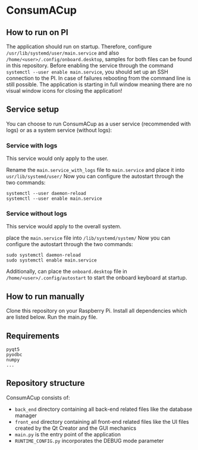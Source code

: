 # ConsumACup
## How to run on PI
The application should run on startup.
Therefore, configure `/usr/lib/systemd/user/main.service` and also `/home/<user>/.config/onboard.desktop`, samples for both files can be found in this repository.
Before enabling the service through the command `systemctl --user enable main.service`, you should set up an SSH connection to the PI.
In case of failures rebooting from the command line is still possible.
The application is starting in full window meaning there are no visual window icons for closing the application!

## Service setup
You can choose to run ConsumACup as a user service (recommended with logs) or as a system service (without logs):

### Service with logs
This service would only apply to the user.

Rename the `main.service_with_logs` file to `main.service` and place it into `usr/lib/systemd/user/`
Now you can configure the autostart through the two commands:

    systemctl --user daemon-reload
    systemctl --user enable main.service

### Service without logs
This service would apply to the overall system.

place the `main.service` file into `/lib/systemd/system/`
Now you can configure the autostart through the two commands:

    sudo systemctl daemon-reload
    sudo systemctl enable main.service

Additionally, can place the `onboard.desktop` file in `/home/<user>/.config/autostart` to start the onboard keyboard at startup.

## How to run manually
Clone this repository on your Raspberry Pi.
Install all dependencies which are listed below.
Run the main.py file.

## Requirements

    pyqt5
    pyodbc
    numpy
    ...

## Repository structure
ConsumACup consists of:
- `back_end` directory containing all back-end related files like the database manager
- `front_end` directory containing all front-end related files like the UI files created by the Qt Creator and the GUI mechanics
- `main.py` is the entry point of the application
- `RUNTIME_CONFIG.py` incorporates the DEBUG mode parameter
